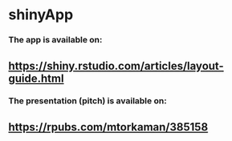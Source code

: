 # shinyApp

### The app is available on:
## https://shiny.rstudio.com/articles/layout-guide.html

### The presentation (pitch) is available on:
## https://rpubs.com/mtorkaman/385158
